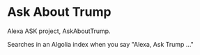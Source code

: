 # Ask About Trump
Alexa ASK project, AskAboutTrump.

Searches in an Algolia index when you say "Alexa, Ask Trump ..."
